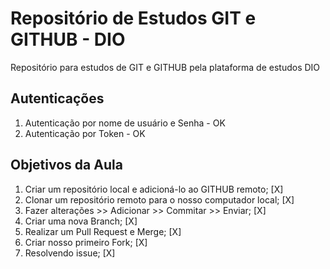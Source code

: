 # Repositório de Estudos GIT e GITHUB - DIO
Repositório para estudos de GIT e GITHUB pela plataforma de estudos DIO

## Autenticações
  1. Autenticação por nome de usuário e Senha - OK
  2. Autenticação por Token - OK

## Objetivos da Aula
  1. Criar um repositório local e adicioná-lo ao GITHUB remoto; [X]
  2. Clonar um repositório remoto para o nosso computador local; [X]
  3. Fazer alterações >> Adicionar >> Commitar >> Enviar; [X]
  4. Criar uma nova Branch; [X]
  5. Realizar um Pull Request e Merge; [X]
  6. Criar nosso primeiro Fork; [X]
  7. Resolvendo issue; [X]
